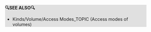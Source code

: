 <div style="margin:2em; background-color: #e0e0e0;">

<strong>🔍SEE ALSO🔍</strong>

 * Kinds/Volume/Access Modes_TOPIC (Access modes of volumes)

</div>

